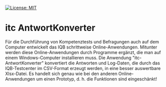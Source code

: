 [![License: MIT](https://img.shields.io/badge/License-MIT-yellow.svg?style=flat-square)](https://opensource.org/licenses/MIT)


# itc AntwortKonverter

Für die Durchführung von Kompetenztests und Befragungen auch auf dem Computer entwickelt das IQB schrittweise Online-Anwendungen. Mitunter werden diese Online-Anwendungen durch Programme ergänzt, die man auf einem Windows-Computer installieren muss. Die Anwendung "itc-AntwortKonverter" konvertiert die Antworten und Log-Daten, die durch das IQB-Testcenter im CSV-Format erzeugt werden, in eine besser auswertbare Xlsx-Datei. Es handelt sich genau wie bei den anderen Online-Anwendungen um einen Prototyp, d. h. die Funktionen sind eingeschänkt!
